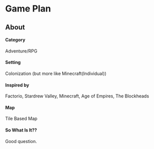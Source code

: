 # Game Plan


## About

#### Category

Adventure/RPG

#### Setting

Colonization (but more like Minecraft(Individual)) 

#### Inspired by

Factorio, Stardrew Valley, Minecraft, Age of Empires, The Blockheads

#### Map

Tile Based Map

#### So What Is It??

Good question.